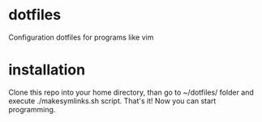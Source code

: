 # dotfiles
Configuration dotfiles for programs like vim

# installation
Clone this repo into your home directory, than go to ~/dotfiles/ folder and execute ./makesymlinks.sh script.
That's it! Now you can start programming.
